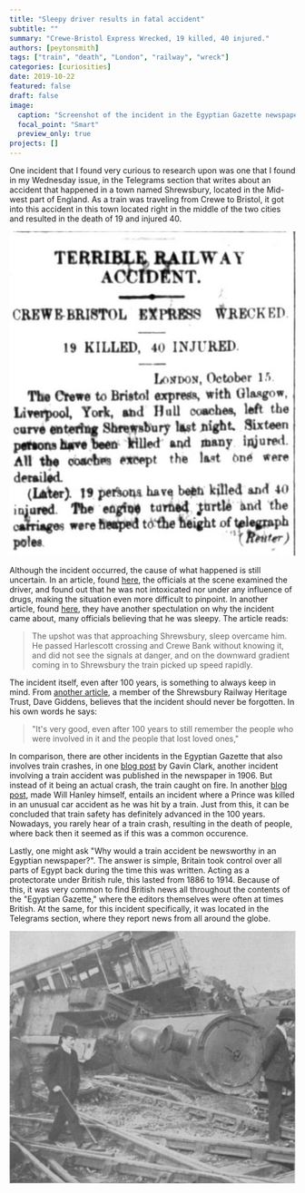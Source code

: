 ```yaml
---
title: "Sleepy driver results in fatal accident"
subtitle: ""
summary: "Crewe-Bristol Express Wrecked, 19 killed, 40 injured."
authors: [peytonsmith]
tags: ["train", "death", "London", "railway", "wreck"]
categories: [curiosities]
date: 2019-10-22
featured: false
draft: false
image:
  caption: "Screenshot of the incident in the Egyptian Gazette newspaper, October 16th 1907, page 4, under 'Telegrams.'"
  focal_point: "Smart"
  preview_only: true
projects: []
---   
```

One incident that I found very curious to research upon was one that I found in my Wednesday issue, in the Telegrams section that writes about an accident that happened in a town named Shrewsbury, located in the Mid-west part of England. As a train was traveling from Crewe to Bristol, it got into this accident in this town located right in the middle of the two cities and resulted in the death of 19 and injured 40.  

![label](featured.png) 
  
 Although the incident occurred, the cause of what happened is still uncertain. In an article, found [here](https://www.revolvy.com/page/Shrewsbury-rail-accident), the officials at the scene examined the driver, and found out that he was not intoxicated nor under any influence of drugs, making the situation even more difficult to pinpoint. In another article, found [here](https://www.shropshirestar.com/news/nostalgia/2017/10/14/sleeping-driver-mystery-of-shropshires-worst-crash/), they have another spectulation on why the incident came about, many officials believing that he was sleepy. The article reads: 
> The upshot was that approaching Shrewsbury, sleep overcame him. He passed Harlescott crossing and Crewe Bank without knowing it, and did not see the signals at danger, and on the downward gradient coming in to Shrewsbury the train picked up speed rapidly.

The incident itself, even after 100 years, is something to always keep in mind. From [another article](http://news.bbc.co.uk/2/hi/uk_news/england/shropshire/7044176.stm), a member of the Shrewsbury Railway Heritage Trust, Dave Giddens, believes that the incident should never be forgotten. In his own words he says:

>"It's very good, even after 100 years to still remember the people who were involved in it and the people that lost loved ones,"

In comparison, there are other incidents in the Egyptian Gazette that also involves train crashes, in one [blog post](https://dig-eg-gaz.github.io/post/18-blog-clark/) by Gavin Clark, another incident involving a train accident was published in the newspaper in 1906. But instead of it being an actual crash, the train caught on fire. In another [blog post](https://dig-eg-gaz.github.io/post/2017-03-06-story-theuntimelydeathofprincemohamidibrahim/), made Will Hanley himself, entails an incident where a Prince was killed in an unusual car accident as he was hit by a train. Just from this, it can be concluded that train safety has definitely advanced in the 100 years. Nowadays, you rarely hear of a train crash, resulting in the death of people, where back then it seemed as if this was a common occurence.

Lastly, one might ask "Why would a train accident be newsworthy in an Egyptian newspaper?". The answer is simple, Britain took control over all parts of Egypt back during the time this was written. Acting as a protectorate under British rule, this lasted from 1886 to 1914. Because of this, it was very common to find British news all throughout the contents of the "Egyptian Gazette," where the editors themselves were often at times British. At the same, for this incident specifically, it was located in the Telegrams section, where they report news from all around the globe.


![Railway Accident](RailwayAccident.png "Photo of the Railway accident in Shrewsbury as officials are investigating the scene.")
